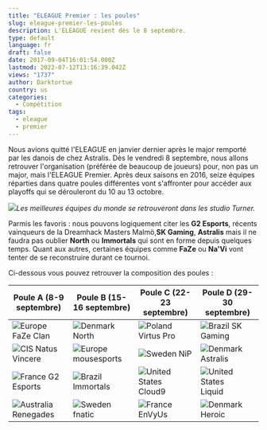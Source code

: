 ```yaml
---
title: "ELEAGUE Premier : les poules"
slug: eleague-premier-les-poules
description: L'ELEAGUE revient dès le 8 septembre.
type: default
language: fr
draft: false
date: 2017-09-04T16:01:54.000Z
lastmod: 2022-07-12T13:16:39.042Z
views: "1737"
author: Darktortue
country: us
categories:
  - Compétition
tags:
  - eleague
  - premier
---
```

Nous avions quitté l'ELEAGUE en janvier dernier après le major remporté par les danois de chez Astralis. Dès le vendredi 8 septembre, nous allons retrouver l'organisation (préférée de beaucoup de joueurs) pour, non pas un major, mais l'ELEAGUE Premier. Après deux saisons en 2016, seize équipes réparties dans quatre poules différentes vont s'affronter pour accéder aux playoffs qui se dérouleront du 10 au 13 octobre.

![](/images/articles/59ad74843a0d5/images/1FgBGwxCc6hU1aRzRdL75mRvafwG2QR2xETDEFeC.jpeg)_Les meilleures équipes du monde se retrouveront dans les studio Turner._

Parmis les favoris : nous pouvons logiquement citer les **G2 Esports**, récents vainqueurs de la Dreamhack Masters Malmö,**SK Gaming**, **Astralis** mais il ne faudra pas oublier **North** ou **Immortals** qui sont en forme depuis quelques temps. Quant aux autres, certaines équipes comme **FaZe** ou **Na'Vi** vont tenter de se reconstruire durant ce tournoi.

Ci-dessous vous pouvez retrouver la composition des poules :

| Poule A (8-9 septembre)                           | Poule B (15-16 septembre)                        | Poule C (22-23 septembre)                          | Poule D (29-30 septembre)                          |
| ------------------------------------------------- | ------------------------------------------------ | -------------------------------------------------- | -------------------------------------------------- |
| ![Europe](/images/countries/eu.svg)⁠ FaZe Clan    | ![Denmark](/images/countries/dk.svg)⁠ North      | ![Poland](/images/countries/pl.svg)⁠ Virtus Pro    | ![Brazil](/images/countries/br.svg)⁠ SK Gaming     |
| ![CIS](/images/countries/cs.svg)⁠ Natus Vincere   | ![Europe](/images/countries/eu.svg)⁠ mousesports | ![Sweden](/images/countries/se.svg)⁠ NiP           | ![Denmark](/images/countries/dk.svg)⁠ Astralis     |
| ![France](/images/countries/fr.svg)⁠ G2 Esports   | ![Brazil](/images/countries/br.svg)⁠ Immortals   | ![United States](/images/countries/us.svg)⁠ Cloud9 | ![United States](/images/countries/us.svg)⁠ Liquid |
| ![Australia](/images/countries/au.svg)⁠ Renegades | ![Sweden](/images/countries/se.svg)⁠ fnatic      | ![France](/images/countries/fr.svg)⁠ EnVyUs        | ![Denmark](/images/countries/dk.svg)⁠ Heroic       |

